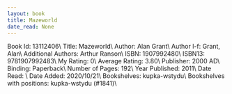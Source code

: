 ```yaml
---
layout: book
title: Mazeworld
date_read: None
---
```


Book Id: 13112406\ 
Title: Mazeworld\ 
Author: Alan Grant\ 
Author l-f: Grant, Alan\ 
Additional Authors: Arthur Ranson\ 
ISBN: 1907992480\ 
ISBN13: 9781907992483\ 
My Rating: 0\ 
Average Rating: 3.80\ 
Publisher: 2000 AD\ 
Binding: Paperback\ 
Number of Pages: 192\ 
Year Published: 2011\ 
Date Read: \ 
Date Added: 2020/10/21\ 
Bookshelves: kupka-wstydu\ 
Bookshelves with positions: kupka-wstydu (#1841)\ 

